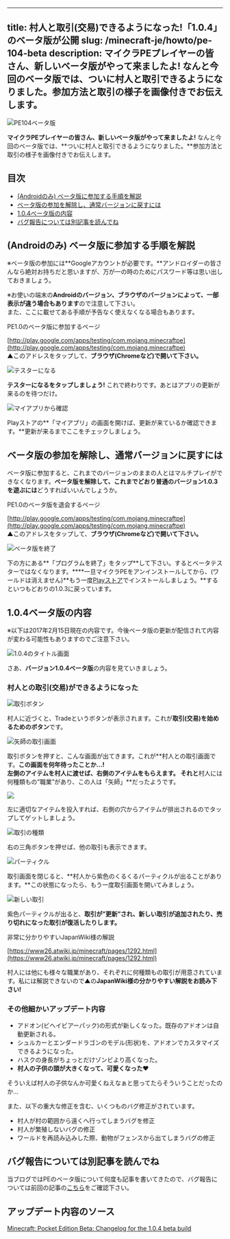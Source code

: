 
---
title: 村人と取引(交易)できるようになった!「1.0.4」のベータ版が公開
slug: /minecraft-je/howto/pe-104-beta
description: マイクラPEプレイヤーの皆さん、新しいベータ版がやって来ましたよ! なんと今回のベータ版では、ついに村人と取引できるようになりました。参加方法と取引の様子を画像付きでお伝えします。
---

![PE104ベータ版](https://cdn-ak.f.st-hatena.com/images/fotolife/s/sasigume/20210208/20210208102257.png)

**マイクラPEプレイヤーの皆さん、新しいベータ版がやって来ましたよ!** なんと今回のベータ版では、**ついに村人と取引できるようになりました。**参加方法と取引の様子を画像付きでお伝えします。

## 目次

*   [(Androidのみ) ベータ版に参加する手順を解説](#join)
*   [ベータ版の参加を解除し、通常バージョンに戻すには](#leave)
*   [1.0.4ベータ版の内容](#summary)
*   [バグ報告については別記事を読んでね](#report)

## (Androidのみ) ベータ版に参加する手順を解説

※ベータ版の参加には**Googleアカウントが必要です。**アンドロイダーの皆さんなら絶対お持ちだと思いますが、万が一の時のためにパスワード等は思い出しておきましょう。

※お使いの端末の**Androidのバージョン、ブラウザのバージョンによって、一部表示が違う場合もあります**ので注意して下さい。  
また、ここに載せてある手順が予告なく使えなくなる場合もあります。

PE1.0のベータ版に参加するページ

[http://play.google.com/apps/testing/com.mojang.minecraftpe](http://play.google.com/apps/testing/com.mojang.minecraftpe)  
▲このアドレスをタップして、**ブラウザ(Chromeなど)で開いて下さい。**

![テスターになる](https://cdn-ak.f.st-hatena.com/images/fotolife/s/sasigume/20210208/20210208104113.png)

**テスターになるをタップしましょう!** これで終わりです。あとはアプリの更新が来るのを待つだけ。

![マイアプリから確認](https://cdn-ak.f.st-hatena.com/images/fotolife/s/sasigume/20210208/20210208102934.png)

Playストアの**「マイアプリ」の画面を開けば、更新が来ているか確認できます。**更新が来るまでここをチェックしましょう。

## ベータ版の参加を解除し、通常バージョンに戻すには

ベータ版に参加すると、これまでのバージョンのままの人とはマルチプレイができなくなります。**ベータ版を解除して、これまでどおり普通のバージョン1.0.3を遊ぶには**どうすればいいんでしょうか。

PE1.0のベータ版を退会するページ

[http://play.google.com/apps/testing/com.mojang.minecraftpe](http://play.google.com/apps/testing/com.mojang.minecraftpe)  
▲このアドレスをタップして、**ブラウザ(Chromeなど)で開いて下さい。**

![ベータ版を終了](https://cdn-ak.f.st-hatena.com/images/fotolife/s/sasigume/20210208/20210208112038.png)

下の方にある**「プログラムを終了」をタップ**して下さい。するとベータテスターではなくなります。****一旦マイクラPEをアンインストールしてから、(ワールドは消えません)**もう一度[Playストア](http://play.google.com/store/apps/details?id=com.mojang.minecraftpe&hl=ja)でインストールしましょう。**するといつもどおりの1.0.3に戻っています。

## 1.0.4ベータ版の内容

※以下は2017年2月15日現在の内容です。今後ベータ版の更新が配信されて内容が変わる可能性もありますのでご注意下さい。

![1.0.4のタイトル画面](https://cdn-ak.f.st-hatena.com/images/fotolife/s/sasigume/20210208/20210208102444.png)

さあ、**バージョン1.0.4ベータ版**の内容を見ていきましょう。

### 村人との取引(交易)ができるようになった

![取引ボタン](https://cdn-ak.f.st-hatena.com/images/fotolife/s/sasigume/20210208/20210208104048.png)

村人に近づくと、Tradeというボタンが表示されます。これが**取引(交易)を始めるためのボタン**です。

![矢師の取引画面](https://cdn-ak.f.st-hatena.com/images/fotolife/s/sasigume/20210208/20210208105125.png)

取引ボタンを押すと、こんな画面が出てきます。これが**村人との取引画面です。**この画面を何年待ったことか…!  
左側のアイテムを村人に渡せば、右側のアイテムをもらえます。 それと**村人には何種類もの”職業”があり、この人は「矢師」**だったようです。

![](https://cdn-ak.f.st-hatena.com/images/fotolife/s/sasigume/20210208/20210208090634.png)

左に適切なアイテムを投入すれば、右側の穴からアイテムが排出されるのでタップしてゲットしましょう。

![取引の種類](https://cdn-ak.f.st-hatena.com/images/fotolife/s/sasigume/20210208/20210208104923.png)

右の三角ボタンを押せば、他の取引も表示できます。

![パーティクル](https://cdn-ak.f.st-hatena.com/images/fotolife/s/sasigume/20210208/20210208112937.png)

取引画面を閉じると、**村人から紫色のくるくるパーティクルが出ることがあります。**この状態になったら、もう一度取引画面を開いてみましょう。

![新しい取引](https://cdn-ak.f.st-hatena.com/images/fotolife/s/sasigume/20210208/20210208104918.png)

紫色パーティクルが出ると、**取引が”更新”され、新しい取引が追加されたり、売り切れになった取引が復活したりします。**

非常に分かりやすいJapanWiki様の解説

[https://www26.atwiki.jp/minecraft/pages/1292.html](https://www26.atwiki.jp/minecraft/pages/1292.html)

村人には他にも様々な職業があり、それぞれに何種類もの取引が用意されています。私には解説できないので▲の**JapanWiki様の分かりやすい解説をお読み下さい!**

### その他細かいアップデート内容

*   アドオン(ビヘイビアーパック)の形式が新しくなった。既存のアドオンは自動更新される。
*   シュルカーとエンダードラゴンのモデル(形状)を、アドオンでカスタマイズできるようになった。
*   ハスクの身長がちょっとだけゾンビより高くなった。
*   **村人の子供の頭が大きくなって、可愛くなった♥**

そういえば村人の子供なんか可愛くねえなぁと思ってたらそういうことだったのか…

また、以下の重大な修正を含む、いくつものバグ修正がされています。

*   村人が村の範囲から遠くへ行ってしまうバグを修正
*   村人が繁殖しないバグの修正
*   ワールドを再読み込みした際、動物がフェンスから出てしまうバグの修正

## バグ報告については別記事を読んでね

当ブログではPEのベータ版について何度も記事を書いてきたので、バグ報告については前回の記事の[こちら](https://www.napoan.com/pe-howtojoin-beta/#report)をご確認下さい。

## アップデート内容のソース

[Minecraft: Pocket Edition Beta: Changelog for the 1.0.4 beta build](http://pocketbeta.minecraft.net/2017/02/changelog-for-104-beta-build.html)
